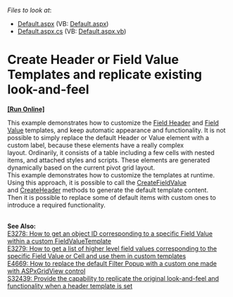 <!-- default file list -->
*Files to look at*:

* [Default.aspx](./CS/E1805/Default.aspx) (VB: [Default.aspx](./VB/E1805/Default.aspx))
* [Default.aspx.cs](./CS/E1805/Default.aspx.cs) (VB: [Default.aspx.vb](./VB/E1805/Default.aspx.vb))
<!-- default file list end -->
# Create Header or Field Value Templates and replicate existing look-and-feel
<!-- run online -->
**[[Run Online]](https://codecentral.devexpress.com/e1805/)**
<!-- run online end -->


<p>This example demonstrates how to customize the <a href="https://documentation.devexpress.com/#AspNet/CustomDocument3588">Field Header</a> and <a href="https://documentation.devexpress.com/#AspNet/CustomDocument3597">Field Value</a> templates, and keep automatic appearance and functionality. It is not possible to simply replace the default Header or Value element with a custom label, because these elements have a really complex layout. Ordinarily, it consists of a table including a few cells with nested items, and attached styles and scripts. These elements are generated dynamically based on the current pivot grid layout. <br />This example demonstrates how to customize the templates at runtime. Using this approach, it is possible to call the <a href="https://documentation.devexpress.com/#AspNet/DevExpressWebASPxPivotGridPivotGridFieldValueTemplateContainer_CreateFieldValuetopic">CreateFieldValue</a> and <a href="https://documentation.devexpress.com/#AspNet/DevExpressWebASPxPivotGridPivotGridHeaderTemplateContainer_CreateHeadertopic">CreateHeader</a> methods to generate the default template content. Then it is possible to replace some of default items with custom ones to introduce a required functionality. </p>
<p><br /><b>See Also:</b> <br /><a href="https://www.devexpress.com/Support/Center/p/E3278">E3278: How to get an object ID corresponding to a specific  Field Value within a custom FieldValueTemplate</a><br /><a href="https://www.devexpress.com/Support/Center/p/E3279">E3279: How to get a list of higher level field values corresponding to the specific Field Value or Cell  and use them in  custom templates</a><br /><a href="https://www.devexpress.com/Support/Center/p/E4669">E4669: How to replace the default Filter Popup with a custom one made with ASPxGridView control</a><br /><a href="https://www.devexpress.com/Support/Center/p/S32439">S32439: Provide the capability to replicate the original look-and-feel and functionality when a header template is set</a></p>

<br/>


